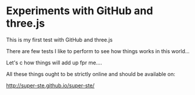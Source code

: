 Experiments with GitHub and three.js
========

This is my first test with GitHub and three.js

There are few tests I like to perform to see how things works in this world...

Let's c how things will add up fpr me....

All these things ought to be strictly online and should be available on:

http://super-ste.github.io/super-ste/
